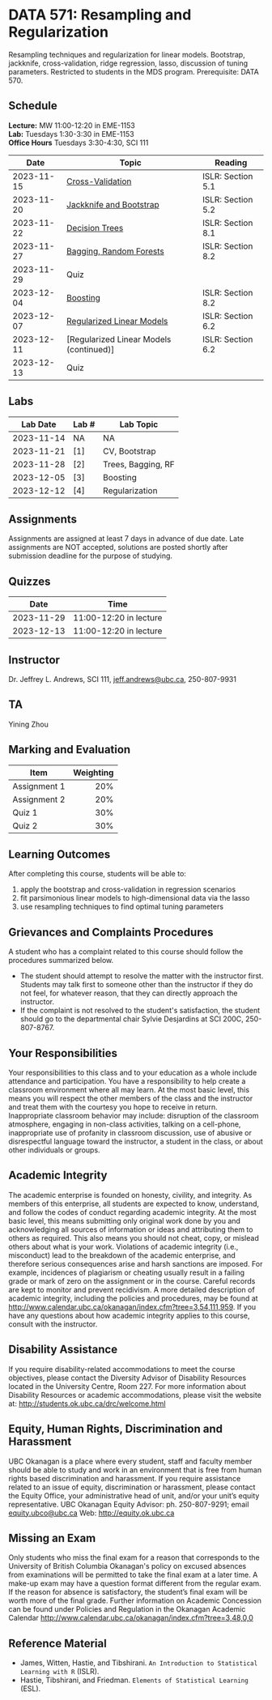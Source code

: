 # DATA 571: Resampling and Regularization

Resampling techniques and regularization for linear models. Bootstrap, jackknife, cross-validation, ridge regression, lasso, discussion of tuning parameters. Restricted to students in the MDS program.
Prerequisite: DATA 570.

## Schedule

**Lecture:** MW 11:00-12:20 in EME-1153  <br>
**Lab:** Tuesdays 1:30-3:30 in EME-1153 <br>
**Office Hours** Tuesdays 3:30-4:30, SCI 111 <br>

|   Date     | Topic  | Reading |
|------------|------|-----------|
| 2023-11-15 | [Cross-Validation](lectures/lecture1.pdf)  | ISLR: Section 5.1 |
| 2023-11-20 | [Jackknife and Bootstrap](lectures/lecture2.pdf)  |  ISLR: Section 5.2 |
| 2023-11-22 | [Decision Trees](lectures/lecture3.pdf)  |  ISLR: Section 8.1 |
| 2023-11-27 | [Bagging, Random Forests](lectures/lecture4.pdf)  |  ISLR: Section 8.2 |
| 2023-11-29 | Quiz | |
| 2023-12-04 | [Boosting](lectures/lecture5.pdf) | ISLR: Section 8.2  |
| 2023-12-07 | [Regularized Linear Models](lectures/lecture6.pdf) |  ISLR: Section 6.2 <!--, [Interactive App](https://smll.ok.ubc.ca/tmp/srv/shiny-server/571_6_Regular/) -->|
| 2023-12-11 | [Regularized Linear Models (continued)] | ISLR: Section 6.2 <!--, [Interactive App](https://smll.ok.ubc.ca/tmp/srv/shiny-server/571_6_Regular/)-->   |
| 2023-12-13 |  Quiz |  |

## Labs

|  Lab Date   | Lab #   | Lab Topic | 
|-----|-------------|----------|
| 2023-11-14 | NA | NA |
| 2023-11-21 | [1] | CV, Bootstrap |
| 2023-11-28 | [2]| Trees, Bagging, RF |
| 2023-12-05 | [3] | Boosting |
| 2023-12-12 | [4] |  Regularization |

## Assignments
Assignments are assigned at least 7 days in advance of due date. Late assignments are NOT accepted, solutions are posted shortly after submission deadline for the purpose of studying.

## Quizzes
|Date |Time |
|-------|-------|
|2023-11-29 | 11:00-12:20 in lecture | 
|2023-12-13 | 11:00-12:20 in lecture |

## Instructor
Dr. Jeffrey L. Andrews, SCI 111, jeff.andrews@ubc.ca, 250-807-9931

## TA
Yining Zhou

## Marking and Evaluation
| Item | Weighting |
|------|-----------:|
| Assignment 1 | 20% |
| Assignment 2 | 20% |
| Quiz 1 | 30% | 
| Quiz 2 | 30% | 

## Learning Outcomes

After completing this course, students will be able to:

1.	apply the bootstrap and cross-validation in regression scenarios 
2.	fit parsimonious linear models to high-dimensional data via the lasso
3.	use resampling techniques to find optimal tuning parameters



## Grievances and Complaints Procedures
A student who has a complaint related to this course should follow the procedures summarized below.
- The student should attempt to resolve the matter with the instructor first. Students may talk first to someone other than the
instructor if they do not feel, for whatever reason, that they can directly approach the instructor.
- If the complaint is not resolved to the student's satisfaction, the student should go to the departmental chair Sylvie Desjardins at
 SCI 200C, 250-807-8767.

## Your Responsibilities
Your responsibilities to this class and to your education as a whole include attendance and participation. You have a
responsibility to help create a classroom environment where all may learn. At the most basic level, this means you will
respect the other members of the class and the instructor and treat them with the courtesy you hope to receive in return.
Inappropriate classroom behavior may include: disruption of the classroom atmosphere, engaging in non-class activities,
talking on a cell-phone, inappropriate use of profanity in classroom discussion, use of abusive or disrespectful language
toward the instructor, a student in the class, or about other individuals or groups.

## Academic Integrity
The academic enterprise is founded on honesty, civility, and integrity. As members of this enterprise, all students are
expected to know, understand, and follow the codes of conduct regarding academic integrity. At the most basic level, this
means submitting only original work done by you and acknowledging all sources of information or ideas and attributing
them to others as required. This also means you should not cheat, copy, or mislead others about what is your work.
Violations of academic integrity (i.e., misconduct) lead to the breakdown of the academic enterprise, and therefore serious
consequences arise and harsh sanctions are imposed. For example, incidences of plagiarism or cheating usually result in a
failing grade or mark of zero on the assignment or in the course. Careful records are kept to monitor and prevent recidivism.
A more detailed description of academic integrity, including the policies and procedures, may be found at
http://www.calendar.ubc.ca/okanagan/index.cfm?tree=3,54,111,959. If you have any questions about how academic
integrity applies to this course, consult with the instructor.

## Disability Assistance
If you require disability-related accommodations to meet the course objectives, please contact the Diversity Advisor of
Disability Resources located in the University Centre, Room 227. For more information about Disability Resources or
academic accommodations, please visit the website at: http://students.ok.ubc.ca/drc/welcome.html

## Equity, Human Rights, Discrimination and Harassment
UBC Okanagan is a place where every student, staff and faculty member should be able to study and work in an
environment that is free from human rights based discrimination and harassment. If you require assistance related to an
issue of equity, discrimination or harassment, please contact the Equity Office, your administrative head of unit, and/or your
unit’s equity representative. UBC Okanagan Equity Advisor: ph. 250-807-9291; email equity.ubco@ubc.ca
Web: http://equity.ok.ubc.ca

## Missing an Exam
Only students who miss the final exam for a reason that corresponds to the University of British Columbia Okanagan's
policy on excused absences from examinations will be permitted to take the final exam at a later time. A make-up exam
may have a question format different from the regular exam. If the reason for
absence is satisfactory, the student’s final exam will be worth more of the final grade. Further information on Academic
Concession can be found under Policies and Regulation in the Okanagan Academic Calendar
http://www.calendar.ubc.ca/okanagan/index.cfm?tree=3,48,0,0

## Reference Material
* James, Witten, Hastie, and Tibshirani. `An Introduction to Statistical Learning with R` (ISLR). 
* Hastie, Tibshirani, and Friedman. `Elements of Statistical Learning` (ESL).
